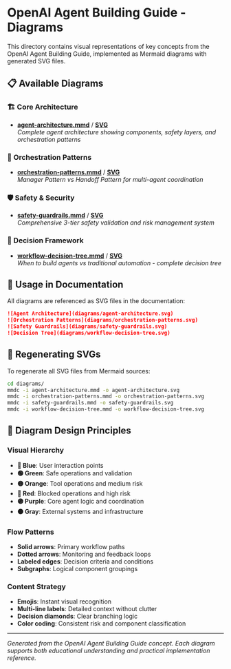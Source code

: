 # OpenAI Agent Building Guide - Diagrams

This directory contains visual representations of key concepts from the OpenAI Agent Building Guide, implemented as Mermaid diagrams with generated SVG files.

## 📋 Available Diagrams

### 🏗️ Core Architecture
- **[agent-architecture.mmd](agent-architecture.mmd)** / **[SVG](agent-architecture.svg)**  
  *Complete agent architecture showing components, safety layers, and orchestration patterns*

### 🤝 Orchestration Patterns  
- **[orchestration-patterns.mmd](orchestration-patterns.mmd)** / **[SVG](orchestration-patterns.svg)**  
  *Manager Pattern vs Handoff Pattern for multi-agent coordination*

### 🛡️ Safety & Security
- **[safety-guardrails.mmd](safety-guardrails.mmd)** / **[SVG](safety-guardrails.svg)**  
  *Comprehensive 3-tier safety validation and risk management system*

### 🎯 Decision Framework
- **[workflow-decision-tree.mmd](workflow-decision-tree.mmd)** / **[SVG](workflow-decision-tree.svg)**  
  *When to build agents vs traditional automation - complete decision tree*

## 🎨 Usage in Documentation

All diagrams are referenced as SVG files in the documentation:

```markdown
![Agent Architecture](diagrams/agent-architecture.svg)
![Orchestration Patterns](diagrams/orchestration-patterns.svg)
![Safety Guardrails](diagrams/safety-guardrails.svg)
![Decision Tree](diagrams/workflow-decision-tree.svg)
```

## 🔧 Regenerating SVGs

To regenerate all SVG files from Mermaid sources:

```bash
cd diagrams/
mmdc -i agent-architecture.mmd -o agent-architecture.svg
mmdc -i orchestration-patterns.mmd -o orchestration-patterns.svg  
mmdc -i safety-guardrails.mmd -o safety-guardrails.svg
mmdc -i workflow-decision-tree.mmd -o workflow-decision-tree.svg
```

## 📐 Diagram Design Principles

### Visual Hierarchy
- **🔵 Blue**: User interaction points
- **🟢 Green**: Safe operations and validation
- **🟡 Orange**: Tool operations and medium risk
- **🔴 Red**: Blocked operations and high risk
- **🟣 Purple**: Core agent logic and coordination
- **⚫ Gray**: External systems and infrastructure

### Flow Patterns
- **Solid arrows**: Primary workflow paths
- **Dotted arrows**: Monitoring and feedback loops
- **Labeled edges**: Decision criteria and conditions
- **Subgraphs**: Logical component groupings

### Content Strategy
- **Emojis**: Instant visual recognition
- **Multi-line labels**: Detailed context without clutter
- **Decision diamonds**: Clear branching logic
- **Color coding**: Consistent risk and component classification

---

*Generated from the OpenAI Agent Building Guide concept. Each diagram supports both educational understanding and practical implementation reference.*
